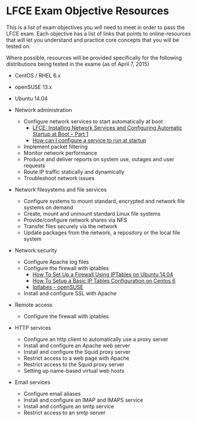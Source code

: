 # LFCE Exam Objective Resources
This is a list of exam objectives you will need to meet in order to pass the LFCE exam. Each objective has a list of links that points to online-resources that will let you understand and practice core concepts that you will be tested on. 

Where possible, resources will be provided specifically for the following distributions being tested in the exame (as of April 7, 2015)

* CentOS / RHEL 6.x
* openSUSE 13.x
* Ubuntu 14.04

* Network administration
  * Configure network services to start automatically at boot
    * [LFCE: Installing Network Services and Configuring Automatic Startup at Boot – Part 1](http://www.tecmint.com/installing-network-services-and-configuring-services-at-system-boot/)
    * [How can I configure a service to run at startup](http://askubuntu.com/questions/9382/how-can-i-configure-a-service-to-run-at-startup)
  * Implement packet filtering
  * Monitor network performance
  * Produce and deliver reports on system use, outages and user requests
  * Route IP traffic statically and dynamically
  * Troubleshoot network issues

* Network filesystems and file services
  * Configure systems to mount standard, encrypted and network file systems on demand
  * Create, mount and unmount standard Linux file systems
  * Provide/configure network shares via NFS
  * Transfer files securely via the network
  * Update packages from the network, a repository or the local file system

* Network security
  * Configure Apache log files
  * Configure the firewall with iptables
    * [How To Set Up a Firewall Using IPTables on Ubuntu 14.04](https://www.digitalocean.com/community/tutorials/how-to-set-up-a-firewall-using-iptables-on-ubuntu-14-04)
    * [How To Setup a Basic IP Tables Configuration on Centos 6](https://www.digitalocean.com/community/tutorials/how-to-setup-a-basic-ip-tables-configuration-on-centos-6)
    * [Iptlabes - openSUSE](https://en.opensuse.org/Iptables)
  * Install and configure SSL with Apache

* Remote access
  * Configure the firewall with iptables

* HTTP services
  * Configure an http client to automatically use a proxy server
  * Install and configure an Apache web server
  * Install and configure the Squid proxy server
  * Restrict access to a web page with Apache
  * Restrict access to the Squid proxy server
  * Setting up name-based virtual web hosts

* Email services
  * Configure email aliases
  * Install and configure an IMAP and IMAPS service
  * Install and configure an smtp service
  * Restrict access to an smtp server
